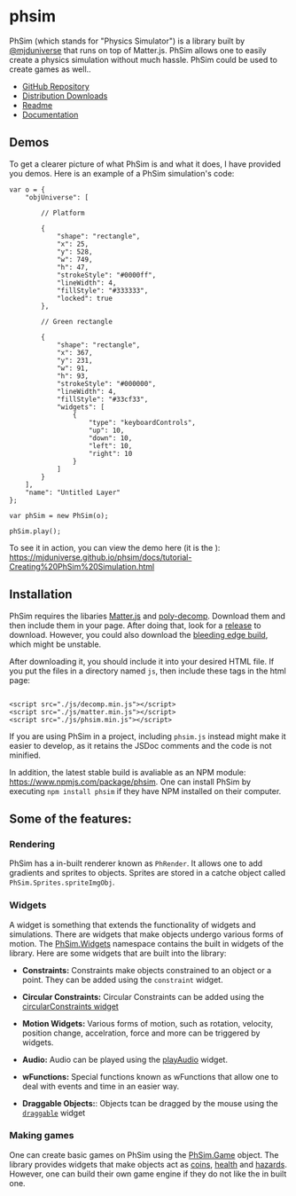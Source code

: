# phsim
PhSim (which stands for "Physics Simulator") is a library built by [@mjduniverse](https://mjduniverse.github.io/) that runs on top of Matter.js. PhSim allows one to easily create a physics simulation without much hassle. PhSim could be used to create games as well..

 
* [GitHub Repository](https://github.com/mjduniverse/phsim/)
* [Distribution Downloads](https://github.com/mjduniverse/phsim/tree/master/dist)
* [Readme](https://github.com/mjduniverse/phsim/blob/master/README.md)
* [Documentation](https://mjduniverse.github.io/phsim/docs/)

## Demos

To get a clearer picture of what PhSim is and what it does, I have provided you demos. Here is an example of a PhSim simulation's code:

```
var o = {
    "objUniverse": [

        // Platform

        {
            "shape": "rectangle",
            "x": 25,
            "y": 528,
            "w": 749,
            "h": 47,
            "strokeStyle": "#0000ff",
            "lineWidth": 4,
            "fillStyle": "#333333",
            "locked": true
        },

        // Green rectangle

        {
            "shape": "rectangle",
            "x": 367,
            "y": 231,
            "w": 91,
            "h": 93,
            "strokeStyle": "#000000",
            "lineWidth": 4,
            "fillStyle": "#33cf33",
            "widgets": [
                {
                    "type": "keyboardControls",
                    "up": 10,
                    "down": 10,
                    "left": 10,
                    "right": 10
                }
            ]
        }
    ],
    "name": "Untitled Layer"
};

var phSim = new PhSim(o);

phSim.play();

```

To see it in action, you can view the demo here (it is the ): https://mjduniverse.github.io/phsim/docs/tutorial-Creating%20PhSim%20Simulation.html

## Installation

PhSim requires the libaries [Matter.js](https://brm.io/matter-js/) and [poly-decomp](). Download them and then include them in your page. After doing that, look for a [release](https://github.com/mjduniverse/phsim/releases) to download. However, you could also download the [bleeding edge build](https://github.com/mjduniverse/phsim/tree/master/dist), which might be unstable.


After downloading it, you should include it into your desired HTML file. If you put the files in a directory named `js`, then include these tags in the html page:

```

<script src="./js/decomp.min.js"></script>
<script src="./js/matter.min.js"></script>
<script src="./js/phsim.min.js"></script>

```

If you are using PhSim in a project, including `phsim.js` instead might make it easier to develop, as it retains the JSDoc comments and the code is not minified.

In addition, the latest stable build is avaliable as an NPM module: https://www.npmjs.com/package/phsim. One can install PhSim by executing `npm install phsim` if they have NPM installed on their computer.

## Some of the features:


### Rendering

PhSim has a in-built renderer known as `PhRender`. It allows one to add gradients and sprites to objects. Sprites are stored in a catche object called `PhSim.Sprites.spriteImgObj`. 

### Widgets

A widget is something that extends the functionality of widgets and simulations. There are widgets that make objects undergo various forms of motion. The [PhSim.Widgets](https://mjduniverse.github.io/phsim/docs/PhSim.Widgets.html) namespace contains the built in widgets of the library. Here are some widgets that are built into the library:


* __Constraints:__ Constraints make objects constrained to an object or a point. They can be added using the `constraint` widget.

* __Circular Constraints:__ Circular Constraints can be added using the [circularConstraints widget](https://mjduniverse.github.io/phsim/docs/PhSim.Widgets.html#.circularConstraint__anchor)

* __Motion Widgets:__ Various forms of motion, such as rotation, velocity, position change, accelration, force and more can be triggered by widgets.</li>

* __Audio:__ Audio can be played using the [playAudio]() widget.

* __wFunctions:__ Special functions known as wFunctions that allow one to deal with events and time in an easier way.

* __Draggable Objects:__: Objects tcan be dragged by the mouse using the [`draggable`](https://mjduniverse.github.io/phsim/docs/PhSim.Widgets.html#.draggable) widget</li>

### Making games

One can create basic games on PhSim using the [PhSim.Game](https://mjduniverse.github.io/phsim/docs/PhSim.Game.html) object. The library provides widgets that make objects act as [coins](https://mjduniverse.github.io/phsim/docs/PhSim.Widgets.html#.coin__anchor), [health](https://mjduniverse.github.io/phsim/docs/PhSim.Widgets.html#.health__anchor) and [hazards](https://mjduniverse.github.io/phsim/docs/PhSim.Widgets.html#.hazard__anchor). However, one can build their own game engine if they do not like the in built one. 